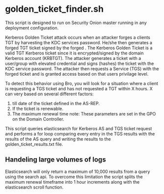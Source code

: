 # golden_ticket_finder.sh
This script is designed to run on Security Onion master running in any deployment configuration.  

Kerberos Golden Ticket attack occurs when an attacker forges a clients TGT by harvesting the KDC services password.  He/she then generates a forged TGT ticket signed by the forged . The Kerberos Golden Ticket is a valid TGT Kerberos ticket since it is encrypted/signed by the domain Kerberos account (KRBTGT).  The attacker generates a ticket with a user/group with elevated credential and signs (hashes) the ticket with the KDC service password.  The attacker then requests a Service (TGS) with the forged ticket and is granted access based on that users privilage level.

To detect this behavior using Bro, you will look for a situation where a client is requesting a TGS ticket and has not requested a TGT within X hours. X can very based on several different factors:
  1. till date of the ticket defined in the AS-REP.
  2. If the ticket is renewable.
  3. The maximum renewal time 
note: These parameters are set in the GPO on the Domain Controller.

This script queries elasticsearch for Kerberos AS and TGS ticket request and performs a for loop comparing every entry in the TGS results with the results of the AS query and writing the results to the golden_ticket_results.txt file.

## Handeling large volumes of logs

Elasticsearch will only return a maximum of 10,000 results from a query using the search api.  To overcome this limitation the script splits the maximum renewal timeframe into 1 hour increments along with the elasticsearch scroll function.   
